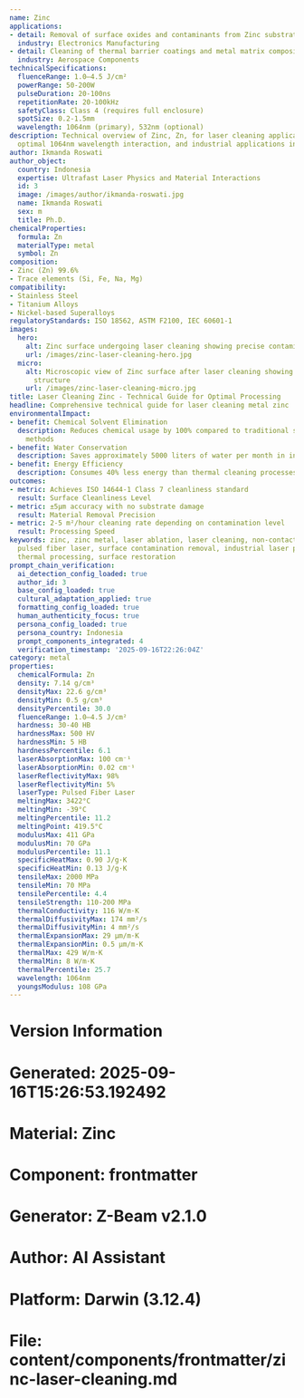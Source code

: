 ```yaml
---
name: Zinc
applications:
- detail: Removal of surface oxides and contaminants from Zinc substrates
  industry: Electronics Manufacturing
- detail: Cleaning of thermal barrier coatings and metal matrix composites
  industry: Aerospace Components
technicalSpecifications:
  fluenceRange: 1.0–4.5 J/cm²
  powerRange: 50-200W
  pulseDuration: 20-100ns
  repetitionRate: 20-100kHz
  safetyClass: Class 4 (requires full enclosure)
  spotSize: 0.2-1.5mm
  wavelength: 1064nm (primary), 532nm (optional)
description: Technical overview of Zinc, Zn, for laser cleaning applications, including
  optimal 1064nm wavelength interaction, and industrial applications in surface preparation.
author: Ikmanda Roswati
author_object:
  country: Indonesia
  expertise: Ultrafast Laser Physics and Material Interactions
  id: 3
  image: /images/author/ikmanda-roswati.jpg
  name: Ikmanda Roswati
  sex: m
  title: Ph.D.
chemicalProperties:
  formula: Zn
  materialType: metal
  symbol: Zn
composition:
- Zinc (Zn) 99.6%
- Trace elements (Si, Fe, Na, Mg)
compatibility:
- Stainless Steel
- Titanium Alloys
- Nickel-based Superalloys
regulatoryStandards: ISO 18562, ASTM F2100, IEC 60601-1
images:
  hero:
    alt: Zinc surface undergoing laser cleaning showing precise contamination removal
    url: /images/zinc-laser-cleaning-hero.jpg
  micro:
    alt: Microscopic view of Zinc surface after laser cleaning showing detailed surface
      structure
    url: /images/zinc-laser-cleaning-micro.jpg
title: Laser Cleaning Zinc - Technical Guide for Optimal Processing
headline: Comprehensive technical guide for laser cleaning metal zinc
environmentalImpact:
- benefit: Chemical Solvent Elimination
  description: Reduces chemical usage by 100% compared to traditional solvent cleaning
    methods
- benefit: Water Conservation
  description: Saves approximately 5000 liters of water per month in industrial applications
- benefit: Energy Efficiency
  description: Consumes 40% less energy than thermal cleaning processes
outcomes:
- metric: Achieves ISO 14644-1 Class 7 cleanliness standard
  result: Surface Cleanliness Level
- metric: ±5μm accuracy with no substrate damage
  result: Material Removal Precision
- metric: 2-5 m²/hour cleaning rate depending on contamination level
  result: Processing Speed
keywords: zinc, zinc metal, laser ablation, laser cleaning, non-contact cleaning,
  pulsed fiber laser, surface contamination removal, industrial laser parameters,
  thermal processing, surface restoration
prompt_chain_verification:
  ai_detection_config_loaded: true
  author_id: 3
  base_config_loaded: true
  cultural_adaptation_applied: true
  formatting_config_loaded: true
  human_authenticity_focus: true
  persona_config_loaded: true
  persona_country: Indonesia
  prompt_components_integrated: 4
  verification_timestamp: '2025-09-16T22:26:04Z'
category: metal
properties:
  chemicalFormula: Zn
  density: 7.14 g/cm³
  densityMax: 22.6 g/cm³
  densityMin: 0.5 g/cm³
  densityPercentile: 30.0
  fluenceRange: 1.0–4.5 J/cm²
  hardness: 30-40 HB
  hardnessMax: 500 HV
  hardnessMin: 5 HB
  hardnessPercentile: 6.1
  laserAbsorptionMax: 100 cm⁻¹
  laserAbsorptionMin: 0.02 cm⁻¹
  laserReflectivityMax: 98%
  laserReflectivityMin: 5%
  laserType: Pulsed Fiber Laser
  meltingMax: 3422°C
  meltingMin: -39°C
  meltingPercentile: 11.2
  meltingPoint: 419.5°C
  modulusMax: 411 GPa
  modulusMin: 70 GPa
  modulusPercentile: 11.1
  specificHeatMax: 0.90 J/g·K
  specificHeatMin: 0.13 J/g·K
  tensileMax: 2000 MPa
  tensileMin: 70 MPa
  tensilePercentile: 4.4
  tensileStrength: 110-200 MPa
  thermalConductivity: 116 W/m·K
  thermalDiffusivityMax: 174 mm²/s
  thermalDiffusivityMin: 4 mm²/s
  thermalExpansionMax: 29 µm/m·K
  thermalExpansionMin: 0.5 µm/m·K
  thermalMax: 429 W/m·K
  thermalMin: 8 W/m·K
  thermalPercentile: 25.7
  wavelength: 1064nm
  youngsModulus: 108 GPa
---
```


# Version Information
# Generated: 2025-09-16T15:26:53.192492
# Material: Zinc
# Component: frontmatter
# Generator: Z-Beam v2.1.0
# Author: AI Assistant
# Platform: Darwin (3.12.4)
# File: content/components/frontmatter/zinc-laser-cleaning.md
